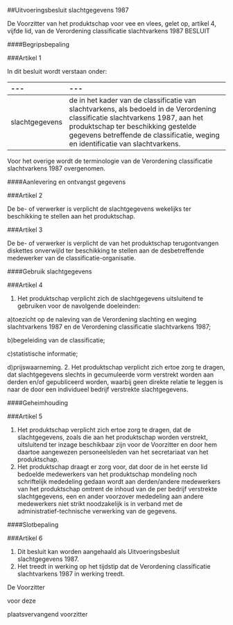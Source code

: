 <meta http-equiv='Content-Type' content='text/html; charset=utf-8' />

##Uitvoeringsbesluit slachtgegevens 1987

De Voorzitter van het produktschap voor vee en vlees,
gelet op, artikel 4, vijfde lid, van de Verordening classificatie slachtvarkens 1987
BESLUIT

####Begripsbepaling

###Artikel 1 

In dit besluit wordt verstaan onder:

| --- | --- |
|:---|:---|
|slachtgegevens |de in het kader van de classificatie van slachtvarkens, als bedoeld in de Verordening classificatie slachtvarkens 1987, aan het produktschap ter beschikking gestelde gegevens betreffende de classificatie, weging en identificatie van slachtvarkens. |

Voor het overige wordt de terminologie van de Verordening classificatie slachtvarkens 1987 overgenomen.

####Aanlevering en ontvangst gegevens

###Artikel 2 

De be- of verwerker is verplicht de slachtgegevens wekelijks ter beschikking te stellen aan het produktschap.

###Artikel 3 

De be- of verwerker is verplicht de van het produktschap terugontvangen diskettes onverwijld ter beschikking te stellen aan de desbetreffende medewerker van de classificatie-organisatie.

####Gebruik slachtgegevens

###Artikel 4 

1. Het produktschap verplicht zich de slachtgegevens uitsluitend te gebruiken voor de navolgende doeleinden:

a)toezicht op de naleving van de Verordening slachting en weging slachtvarkens 1987 en de Verordening classificatie slachtvarkens 1987;

b)begeleiding van de classificatie;

c)statistische informatie;

d)prijswaarneming.
2. Het produktschap verplicht zich ertoe zorg te dragen, dat slachtgegevens slechts in gecumuleerde vorm verstrekt worden aan derden en/of gepubliceerd worden, waarbij geen direkte relatie te leggen is naar de door een individueel bedrijf verstrekte slachtgegevens.

####Geheimhouding

###Artikel 5 

1. Het produktschap verplicht zich ertoe zorg te dragen, dat de slachtgegevens, zoals die aan het produktschap worden verstrekt, uitsluitend ter inzage beschikbaar zijn voor de Voorzitter en door hem daartoe aangewezen personeelsleden van het secretariaat van het produktschap.
2. Het produktschap draagt er zorg voor, dat door de in het eerste lid bedoelde medewerkers van het produktschap mondeling noch schriftelijk mededeling gedaan wordt aan derden/andere medewerkers van het produktschap omtrent de inhoud van de per bedrijf verstrekte slachtgegevens, een en ander voorzover mededeling aan andere medewerkers niet strikt noodzakelijk is in verband met de administratief-technische verwerking van de gegevens.

####Slotbepaling

###Artikel 6 

1. Dit besluit kan worden aangehaald als Uitvoeringsbesluit slachtgegevens 1987.
2. Het treedt in werking op het tijdstip dat de Verordening classificatie slachtvarkens 1987 in werking treedt.

De 
Voorzitter

voor deze

plaatsvervangend voorzitter
